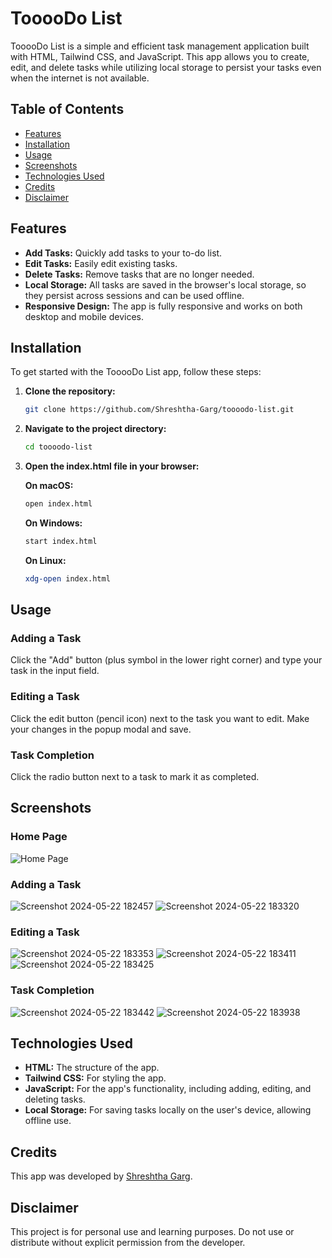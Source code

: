 
# TooooDo List

TooooDo List is a simple and efficient task management application built with HTML, Tailwind CSS, and JavaScript. 
This app allows you to create, edit, and delete tasks while utilizing local storage to persist your tasks even when the internet is not available.

## Table of Contents

- [Features](#features)
- [Installation](#installation)
- [Usage](#usage)
- [Screenshots](#screenshots)
- [Technologies Used](#technologies-used)
- [Credits](#credits)
- [Disclaimer](#disclaimer)

## Features

- **Add Tasks:** Quickly add tasks to your to-do list.
- **Edit Tasks:** Easily edit existing tasks.
- **Delete Tasks:** Remove tasks that are no longer needed.
- **Local Storage:** All tasks are saved in the browser's local storage, so they persist across sessions and can be used offline.
- **Responsive Design:** The app is fully responsive and works on both desktop and mobile devices.

## Installation

To get started with the TooooDo List app, follow these steps:

1. **Clone the repository:**

   ```bash
   git clone https://github.com/Shreshtha-Garg/toooodo-list.git
   ```

2. **Navigate to the project directory:**

   ```bash
   cd toooodo-list
   ```

3. **Open the index.html file in your browser:**

   **On macOS:**
   ```bash
   open index.html
   ```

   **On Windows:**
   ```bash
   start index.html
   ```

   **On Linux:**
   ```bash
   xdg-open index.html
   ```

## Usage

### Adding a Task
Click the "Add" button (plus symbol in the lower right corner) and type your task in the input field.

### Editing a Task
Click the edit button (pencil icon) next to the task you want to edit. Make your changes in the popup modal and save.

### Task Completion
Click the radio button next to a task to mark it as completed.

## Screenshots

### Home Page
![Home Page](https://github.com/Shreshtha-Garg/TooooDo-List.io/assets/159310162/654b88a8-60d3-4744-aff4-85647979c1ef)

### Adding a Task
![Screenshot 2024-05-22 182457](https://github.com/Shreshtha-Garg/TooooDo-List.io/assets/159310162/2a993c6c-ff39-4209-8593-fbf811d9d7b7)
![Screenshot 2024-05-22 183320](https://github.com/Shreshtha-Garg/TooooDo-List.io/assets/159310162/4951817a-99d6-4d66-b5f9-7395fc05fc56)

### Editing a Task
![Screenshot 2024-05-22 183353](https://github.com/Shreshtha-Garg/TooooDo-List.io/assets/159310162/1a1af3bd-f7e0-4ce3-b474-ffd09a252b56)
![Screenshot 2024-05-22 183411](https://github.com/Shreshtha-Garg/TooooDo-List.io/assets/159310162/5a886271-a024-4170-ac42-e8b076c06cfa)
![Screenshot 2024-05-22 183425](https://github.com/Shreshtha-Garg/TooooDo-List.io/assets/159310162/adc0c97b-9320-4a52-89d5-d2ccd648e926)

### Task Completion
![Screenshot 2024-05-22 183442](https://github.com/Shreshtha-Garg/TooooDo-List.io/assets/159310162/11f2504d-5369-4a09-bf6e-645476f4a20c)
![Screenshot 2024-05-22 183938](https://github.com/Shreshtha-Garg/TooooDo-List.io/assets/159310162/bc15c9cc-6d90-4f3e-b936-0290f3221bcf)

## Technologies Used

- **HTML:** The structure of the app.
- **Tailwind CSS:** For styling the app.
- **JavaScript:** For the app's functionality, including adding, editing, and deleting tasks.
- **Local Storage:** For saving tasks locally on the user's device, allowing offline use.

## Credits

This app was developed by [Shreshtha Garg](https://github.com/Shreshtha-Garg).

## Disclaimer

This project is for personal use and learning purposes. Do not use or distribute without explicit permission from the developer.
